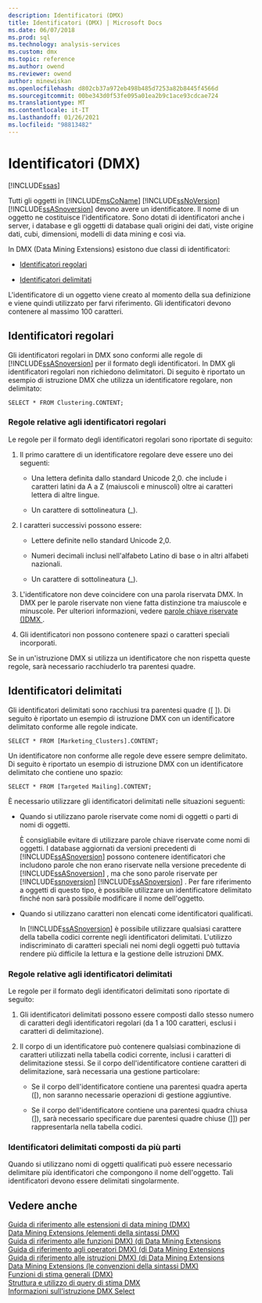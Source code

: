 ```yaml
---
description: Identificatori (DMX)
title: Identificatori (DMX) | Microsoft Docs
ms.date: 06/07/2018
ms.prod: sql
ms.technology: analysis-services
ms.custom: dmx
ms.topic: reference
ms.author: owend
ms.reviewer: owend
author: minewiskan
ms.openlocfilehash: d802cb37a972eb498b485d7253a82b8445f4566d
ms.sourcegitcommit: 00be343d0f53fe095a01ea2b9c1ace93cdcae724
ms.translationtype: MT
ms.contentlocale: it-IT
ms.lasthandoff: 01/26/2021
ms.locfileid: "98813482"
---
```

# <a name="identifiers-dmx"></a>Identificatori (DMX)
[!INCLUDE[ssas](../includes/applies-to-version/ssas.md)]

  Tutti gli oggetti in [!INCLUDE[msCoName](../includes/msconame-md.md)] [!INCLUDE[ssNoVersion](../includes/ssnoversion-md.md)] [!INCLUDE[ssASnoversion](../includes/ssasnoversion-md.md)] devono avere un identificatore. Il nome di un oggetto ne costituisce l'identificatore. Sono dotati di identificatori anche i server, i database e gli oggetti di database quali origini dei dati, viste origine dati, cubi, dimensioni, modelli di data mining e così via.  
  
 In DMX (Data Mining Extensions) esistono due classi di identificatori:  
  
-   [Identificatori regolari](#RegularIdentifiers)  
  
-   [Identificatori delimitati](#DelimitedIdentifiers)  
  
 L'identificatore di un oggetto viene creato al momento della sua definizione e viene quindi utilizzato per farvi riferimento. Gli identificatori devono contenere al massimo 100 caratteri.  
  
##  <a name="regular-identifiers"></a><a name="RegularIdentifiers"></a> Identificatori regolari  
 Gli identificatori regolari in DMX sono conformi alle regole di [!INCLUDE[ssASnoversion](../includes/ssasnoversion-md.md)] per il formato degli identificatori. In DMX gli identificatori regolari non richiedono delimitatori. Di seguito è riportato un esempio di istruzione DMX che utilizza un identificatore regolare, non delimitato:  
  
```  
SELECT * FROM Clustering.CONTENT;  
```  
  
### <a name="rules-for-regular-identifiers"></a>Regole relative agli identificatori regolari  
 Le regole per il formato degli identificatori regolari sono riportate di seguito:  
  
1.  Il primo carattere di un identificatore regolare deve essere uno dei seguenti:  
  
    -   Una lettera definita dallo standard Unicode 2,0. che include i caratteri latini da A a Z (maiuscoli e minuscoli) oltre ai caratteri lettera di altre lingue.  
  
    -   Un carattere di sottolineatura (_).  
  
2.  I caratteri successivi possono essere:  
  
    -   Lettere definite nello standard Unicode 2,0.  
  
    -   Numeri decimali inclusi nell'alfabeto Latino di base o in altri alfabeti nazionali.  
  
    -   Un carattere di sottolineatura (_).  
  
3.  L'identificatore non deve coincidere con una parola riservata DMX. In DMX per le parole riservate non viene fatta distinzione tra maiuscole e minuscole. Per ulteriori informazioni, vedere [parole chiave riservate &#40;&#41;DMX ](../dmx/reserved-keywords-dmx.md).  
  
4.  Gli identificatori non possono contenere spazi o caratteri speciali incorporati.  
  
 Se in un'istruzione DMX si utilizza un identificatore che non rispetta queste regole, sarà necessario racchiuderlo tra parentesi quadre.  
  
##  <a name="delimited-identifiers"></a><a name="DelimitedIdentifiers"></a> Identificatori delimitati  
 Gli identificatori delimitati sono racchiusi tra parentesi quadre ([ ]).  Di seguito è riportato un esempio di istruzione DMX con un identificatore delimitato conforme alle regole indicate.  
  
```  
SELECT * FROM [Marketing_Clusters].CONTENT;  
```  
  
 Un identificatore non conforme alle regole deve essere sempre delimitato. Di seguito è riportato un esempio di istruzione DMX con un identificatore delimitato che contiene uno spazio:  
  
```  
SELECT * FROM [Targeted Mailing].CONTENT;  
```  
  
 È necessario utilizzare gli identificatori delimitati nelle situazioni seguenti:  
  
-   Quando si utilizzano parole riservate come nomi di oggetti o parti di nomi di oggetti.  
  
     È consigliabile evitare di utilizzare parole chiave riservate come nomi di oggetti. I database aggiornati da versioni precedenti di [!INCLUDE[ssASnoversion](../includes/ssasnoversion-md.md)] possono contenere identificatori che includono parole che non erano riservate nella versione precedente di [!INCLUDE[ssASnoversion](../includes/ssasnoversion-md.md)] , ma che sono parole riservate per [!INCLUDE[ssnoversion](../includes/ssnoversion-md.md)] [!INCLUDE[ssASnoversion](../includes/ssasnoversion-md.md)] . Per fare riferimento a oggetti di questo tipo, è possibile utilizzare un identificatore delimitato finché non sarà possibile modificare il nome dell'oggetto.  
  
-   Quando si utilizzano caratteri non elencati come identificatori qualificati.  
  
     In [!INCLUDE[ssASnoversion](../includes/ssasnoversion-md.md)] è possibile utilizzare qualsiasi carattere della tabella codici corrente negli identificatori delimitati. L'utilizzo indiscriminato di caratteri speciali nei nomi degli oggetti può tuttavia rendere più difficile la lettura e la gestione delle istruzioni DMX.  
  
### <a name="rules-for-delimited-identifiers"></a>Regole relative agli identificatori delimitati  
 Le regole per il formato degli identificatori delimitati sono riportate di seguito:  
  
1.  Gli identificatori delimitati possono essere composti dallo stesso numero di caratteri degli identificatori regolari (da 1 a 100 caratteri, esclusi i caratteri di delimitazione).  
  
2.  Il corpo di un identificatore può contenere qualsiasi combinazione di caratteri utilizzati nella tabella codici corrente, inclusi i caratteri di delimitazione stessi. Se il corpo dell'identificatore contiene caratteri di delimitazione, sarà necessaria una gestione particolare:  
  
    -   Se il corpo dell'identificatore contiene una parentesi quadra aperta ([), non saranno necessarie operazioni di gestione aggiuntive.  
  
    -   Se il corpo dell'identificatore contiene una parentesi quadra chiusa (]), sarà necessario specificare due parentesi quadre chiuse (]]) per rappresentarla nella tabella codici.  
  
### <a name="delimiting-identifiers-with-multiple-parts"></a>Identificatori delimitati composti da più parti  
 Quando si utilizzano nomi di oggetti qualificati può essere necessario delimitare più identificatori che compongono il nome dell'oggetto. Tali identificatori devono essere delimitati singolarmente.  
  
## <a name="see-also"></a>Vedere anche  
 [Guida di riferimento alle estensioni di data mining &#40;DMX&#41;](../dmx/data-mining-extensions-dmx-reference.md)   
 [Data Mining Extensions &#40;elementi della sintassi DMX&#41;](../dmx/data-mining-extensions-dmx-syntax-elements.md)   
 [Guida di riferimento alle funzioni DMX&#41; &#40;di Data Mining Extensions](../dmx/data-mining-extensions-dmx-function-reference.md)   
 [Guida di riferimento agli operatori DMX&#41; &#40;di Data Mining Extensions](../dmx/data-mining-extensions-dmx-operator-reference.md)   
 [Guida di riferimento alle istruzioni DMX&#41; &#40;di Data Mining Extensions](../dmx/data-mining-extensions-dmx-statements.md)   
 [Data Mining Extensions &#40;le convenzioni della sintassi DMX&#41;](../dmx/data-mining-extensions-dmx-syntax-conventions.md)   
 [Funzioni di stima generali &#40;DMX&#41;](../dmx/general-prediction-functions-dmx.md)   
 [Struttura e utilizzo di query di stima DMX](../dmx/structure-and-usage-of-dmx-prediction-queries.md)   
 [Informazioni sull'istruzione DMX Select](../dmx/understanding-the-dmx-select-statement.md)  
  
  
